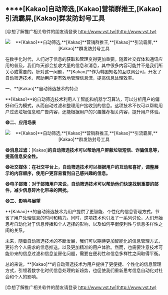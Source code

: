 ## ****[Kakao]**自动筛选,**[Kakao]**营销群推王,**[Kakao]**引流霸屏,**[Kakao]**群发防封号工具**

[😍想了解推广相关软件的朋友请登录 http://www.vst.tw](http://www.vst.tw)

 <center><img src="https://vst.tw/MP4/tuiguang/png/1.png" alt="**[Kakao]**自动筛选,**[Kakao]**营销群推王,**[Kakao]**引流霸屏,**[Kakao]**群发防封号工具"></center>

在数字化时代，人们对于信息的获取和管理变得更加重要。随着社交媒体和通讯应用的普及，我们每天都会接收大量的信息和消息，其中很多内容可能并不是我们所关心或需要的。针对这一问题，**[Kakao]**作为韩国知名的互联网公司，开发了自动筛选技术，帮助用户更有效地管理信息流，提高信息处理效率。

一、**[Kakao]**自动筛选技术的特点

**[Kakao]**的自动筛选技术利用人工智能和机器学习算法，可以分析用户的偏好和行为模式，从而自动过滤和整理用户接收到的信息。这项技术不仅可以帮助用户过滤垃圾信息和广告内容，还能根据用户的兴趣推荐相关内容，提升用户体验。

**😄二、应用场景**

 <center><img src="https://vst.tw/MP4/tuiguang/png/8.png" alt="**[Kakao]**自动筛选,**[Kakao]**营销群推王,**[Kakao]**引流霸屏,**[Kakao]**群发防封号工具"></center>

**😄消息过滤：**[Kakao]**的自动筛选技术可以帮助用户屏蔽垃圾短信、诈骗信息等，提高信息安全性。**

**😄社交媒体：在社交平台上，自动筛选技术可以根据用户的互动和喜好，调整展示的内容顺序，使用户更容易看到自己感兴趣的信息。**

**😄电子邮箱：对于邮箱用户来说，自动筛选技术可以帮助他们快速找到重要的邮件，减少信息碎片化带来的困扰。**

**😄三、影响与展望**

**[Kakao]**的自动筛选技术为用户提供了更智能、个性化的信息管理方式，节省了用户处理信息的时间和精力。同时，这项技术也引发了一系列讨论，人们开始思考自动化对于信息传播和个人选择的影响，以及如何平衡便利性与信息多样性之间的关系。

未来，随着自动筛选技术的不断发展，我们可以期待更加智能化的信息管理方式，更符合个人需求的信息推送，以及更加精准的用户体验。然而，也需要注意技术可能带来的信息过滤和信息茧房化问题，需要在便利性和信息多样性之间取得平衡。

总的来说，**[Kakao]**的自动筛选技术为用户提供了更便捷、个性化的信息管理方式，引领着数字化时代信息处理的新趋势，也促使我们重新思考信息自动化对社会和个人的影响。

[😍想了解推广相关软件的朋友请登录 http://www.vst.tw](http://www.vst.tw)



